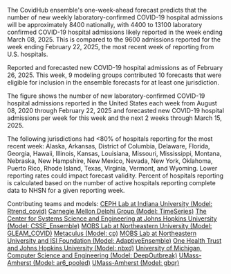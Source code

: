 The CovidHub ensemble's one-week-ahead forecast predicts that the number of new weekly laboratory-confirmed COVID-19 hospital admissions will be approximately 8400 nationally, with 4400 to 13100 laboratory confirmed COVID-19 hospital admissions likely reported in the week ending March 08, 2025. This is compared to the 9600 admissions reported for the week ending February 22, 2025, the most recent week of reporting from U.S. hospitals.

Reported and forecasted new COVID-19 hospital admissions as of February 26, 2025. This week, 9 modeling groups contributed 10 forecasts that were eligible for inclusion in the ensemble forecasts for at least one jurisdiction.

The figure shows the number of new laboratory-confirmed COVID-19 hospital admissions reported in the United States each week from August 08, 2020 through February 22, 2025 and forecasted new COVID-19 hospital admissions per week for this week and the next 2 weeks through March 15, 2025.

The following jurisdictions had <80% of hospitals reporting for the most recent week: Alaska, Arkansas, District of Columbia, Delaware, Florida, Georgia, Hawaii, Illinois, Kansas, Louisiana, Missouri, Mississippi, Montana, Nebraska, New Hampshire, New Mexico, Nevada, New York, Oklahoma, Puerto Rico, Rhode Island, Texas, Virginia, Vermont, and Wyoming. Lower reporting rates could impact forecast validity. Percent of hospitals reporting is calculated based on the number of active hospitals reporting complete data to NHSN for a given reporting week.

Contributing teams and models:
[CEPH Lab at Indiana University (Model: Rtrend_covid)](https://publichealth.indiana.edu/research/faculty-directory/profile.html?user=majelli)
[Carnegie Mellon Delphi Group (Model: TimeSeries)](https://github.com/cmu-delphi/exploration-tooling/)
[The Center for Systems Science and Engineering at Johns Hopkins University (Model: CSSE_Ensemble)](NA)
[MOBS Lab at Northeastern University (Model: GLEAM_COVID)](https://www.mobs-lab.org/)
[Metaculus (Model: cp)](https://www.metaculus.com/questions/30049/us-covid-hospitalization-forecasts-2024-25/)
[MOBS Lab at Northeastern University and ISI Foundation (Model: AdaptiveEnsemble)](https://www.isi.it/)
[One Health Trust and Johns Hopkins University (Model: nbxd)](https://github.com/CDDEP-DC/nbeats-xd)
[University of Michigan, Computer Science and Engineering (Model: DeepOutbreak)](https://alrodri.engin.umich.edu/)
[UMass-Amherst (Model: ar6_pooled)](https://github.com/reichlab/idmodels)
[UMass-Amherst (Model: gbqr)](https://github.com/reichlab/idmodels)
